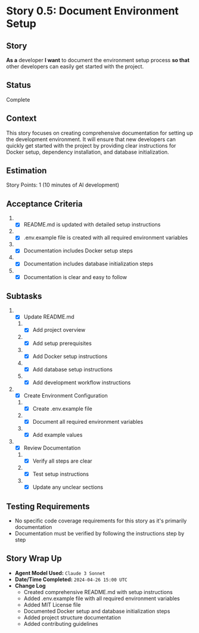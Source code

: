 # Story 0.5: Document Environment Setup

## Story

**As a** developer
**I want** to document the environment setup process
**so that** other developers can easily get started with the project.

## Status

Complete

## Context

This story focuses on creating comprehensive documentation for setting up the development environment. It will ensure that new developers can quickly get started with the project by providing clear instructions for Docker setup, dependency installation, and database initialization.

## Estimation

Story Points: 1 (10 minutes of AI development)

## Acceptance Criteria

1. - [x] README.md is updated with detailed setup instructions
2. - [x] .env.example file is created with all required environment variables
3. - [x] Documentation includes Docker setup steps
4. - [x] Documentation includes database initialization steps
5. - [x] Documentation is clear and easy to follow

## Subtasks

1. - [x] Update README.md
   1. - [x] Add project overview
   2. - [x] Add setup prerequisites
   3. - [x] Add Docker setup instructions
   4. - [x] Add database setup instructions
   5. - [x] Add development workflow instructions
2. - [x] Create Environment Configuration
   1. - [x] Create .env.example file
   2. - [x] Document all required environment variables
   3. - [x] Add example values
3. - [x] Review Documentation
   1. - [x] Verify all steps are clear
   2. - [x] Test setup instructions
   3. - [x] Update any unclear sections

## Testing Requirements

- No specific code coverage requirements for this story as it's primarily documentation
- Documentation must be verified by following the instructions step by step

## Story Wrap Up

- **Agent Model Used:** `Claude 3 Sonnet`
- **Date/Time Completed:** `2024-04-26 15:00 UTC`
- **Change Log**
  - Created comprehensive README.md with setup instructions
  - Added .env.example file with all required environment variables
  - Added MIT License file
  - Documented Docker setup and database initialization steps
  - Added project structure documentation
  - Added contributing guidelines 